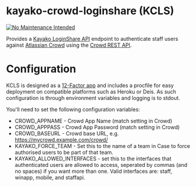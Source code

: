 kayako-crowd-loginshare (KCLS)
=======================
[![No Maintenance Intended](http://unmaintained.tech/badge.svg)](http://unmaintained.tech/)

Provides a [Kayako LoginShare API](http://wiki.kayako.com/display/DEV/LoginShare+For+Staff) endpoint to 
authenticate staff users against [Atlassian Crowd](http://www.atlassian.com/software/crowd/overview) 
using the [Crowd REST API](https://developer.atlassian.com/display/CROWDDEV/Crowd+REST+APIs).

# Configuration
KCLS is designed as a [12-Factor app](http://12factor.net/) and includes a procfile for easy deployment on compatible platforms such as Heroku or Deis. 
As such configuration is through environment variables and logging is to stdout.

You'll need to set the following configuration variables:
* CROWD_APPNAME - Crowd App Name (match setting in Crowd)
* CROWD_APPPASS - Crowd App Password (match setting in Crowd)
* CROWD_BASEURL - Crowd base URL, e.g. https://mycrowd.example.com/crowd/
* KAYAKO_FORCE_TEAM - Set this to the name of a team in Case to force authorised users to be part of that team.
* KAYAKO_ALLOWED_INTERFACES - set this to the interfaces that authenticated users are allowed to access, seperated by commas (and no spaces) if you want more than one. Valid interfaces are: staff, winapp, mobile, and staffapi.


